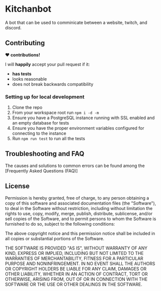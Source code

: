 # Kitchanbot

A bot that can be used to comminicate between a website, twitch, and discord.

## Contributing

**❤️ contributions!**

I will **happily** accept your pull request if it:

- **has tests**
- looks reasonable
- does not break backwards compatibility

### Setting up for local development

1. Clone the repo
2. From your workspace root run `npm i -d -m`
3. Ensure you have a PostgreSQL instance running with SSL enabled and an empty database for tests
4. Ensure you have the proper environment variables configured for connecting to the instance
5. Run `npm run test` to run all the tests

## Troubleshooting and FAQ

The causes and solutions to common errors can be found among the [Frequently Asked Questions (FAQ)]

## License

Permission is hereby granted, free of charge, to any person obtaining a copy of this software and associated documentation files (the "Software"), to deal in the Software without restriction, including without limitation the rights to use, copy, modify, merge, publish, distribute, sublicense, and/or sell copies of the Software, and to permit persons to whom the Software is furnished to do so, subject to the following conditions:

The above copyright notice and this permission notice shall be included in all copies or substantial portions of the Software.

THE SOFTWARE IS PROVIDED "AS IS", WITHOUT WARRANTY OF ANY KIND, EXPRESS OR IMPLIED, INCLUDING BUT NOT LIMITED TO THE WARRANTIES OF MERCHANTABILITY, FITNESS FOR A PARTICULAR PURPOSE AND NONINFRINGEMENT. IN NO EVENT SHALL THE AUTHORS OR COPYRIGHT HOLDERS BE LIABLE FOR ANY CLAIM, DAMAGES OR OTHER LIABILITY, WHETHER IN AN ACTION OF CONTRACT, TORT OR OTHERWISE, ARISING FROM, OUT OF OR IN CONNECTION WITH THE SOFTWARE OR THE USE OR OTHER DEALINGS IN THE SOFTWARE.